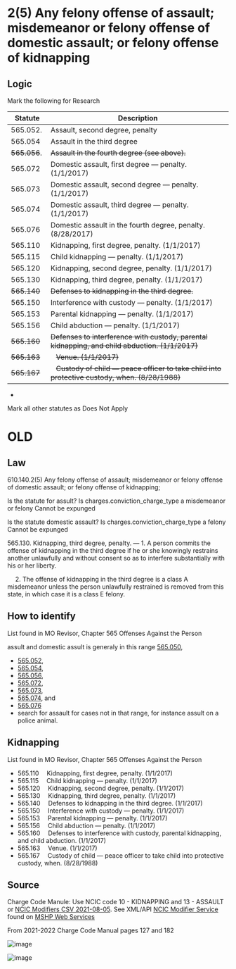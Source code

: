 # 2(5)  Any felony offense of assault; misdemeanor or felony offense of domestic assault; or felony offense of kidnapping

## Logic

Mark the following for Research

| Statute | Description
| ------- | -------
| 565.052.  | Assault, second degree, penalty
| 565.054   | Assault in the third degree
| ~~565.056~~.  | ~~Assault in the fourth degree (see above).~~
| 565.072   | Domestic assault, first degree — penalty. (1/1/2017)
| 565.073   | Domestic assault, second degree — penalty. (1/1/2017)
| 565.074   | Domestic assault, third degree — penalty. (1/1/2017)
| 565.076   | Domestic assault in the fourth degree, penalty. (8/28/2017)
| 565.110   | Kidnapping, first degree, penalty. (1/1/2017)
| 565.115   | Child kidnapping — penalty. (1/1/2017)
| 565.120   | Kidnapping, second degree, penalty. (1/1/2017)
| 565.130   | Kidnapping, third degree, penalty. (1/1/2017)
| ~~565.140~~   | ~~Defenses to kidnapping in the third degree.~~
| 565.150   | Interference with custody — penalty. (1/1/2017)
| 565.153   | Parental kidnapping — penalty. (1/1/2017)
| 565.156   | Child abduction — penalty. (1/1/2017)
| ~~565.160~~ |	~~Defenses to interference with custody, parental kidnapping, and child abduction. (1/1/2017)~~		
| ~~565.163~~ | 	~~Venue. (1/1/2017)~~		
| ~~565.167~~ | 	~~Custody of child — peace officer to take child into protective custody, when. (8/28/1988)~~

* 
 
Mark all other statutes as Does Not Apply

# OLD

## Law

610.140.2(5)  Any felony offense of assault; misdemeanor or felony offense of domestic assault; or felony offense of kidnapping;

Is the statute for assult?
   Is charges.conviction_charge_type a misdemeanor or felony
       Cannot be expunged

Is the statute domestic assault?
   Is charges.conviction_charge_type a felony
       Cannot be expunged
       
       
       
565.130.  Kidnapping, third degree, penalty. — 1.  A person commits the offense of kidnapping in the third degree if he or she knowingly restrains another unlawfully and without consent so as to interfere substantially with his or her liberty.

  2.  The offense of kidnapping in the third degree is a class A misdemeanor unless the person unlawfully restrained is removed from this state, in which case it is a class E felony.
       
       
## How to identify
List found in MO Revisor, Chapter 565 Offenses Against the Person

assult and domestic assult is generaly in this range [565.050](https://www.revisor.mo.gov/main/OneSection.aspx?section=565.050),
* [565.052](https://www.revisor.mo.gov/main/OneSection.aspx?section=565.052),
* [565.054](https://www.revisor.mo.gov/main/OneSection.aspx?section=565.054),
* [565.056](https://www.revisor.mo.gov/main/OneSection.aspx?section=565.056),
* [565.072](https://www.revisor.mo.gov/main/OneSection.aspx?section=565.072),
* [565.073](https://www.revisor.mo.gov/main/OneSection.aspx?section=565.073),
* [565.074](https://www.revisor.mo.gov/main/OneSection.aspx?section=565.074), and
* [565.076](https://www.revisor.mo.gov/main/OneSection.aspx?section=565.076) 
* search for assault for cases not in that range, for instance assult on a police animal.


## Kidnapping

List found in MO Revisor, Chapter 565 Offenses Against the Person

* 565.110  	Kidnapping, first degree, penalty. (1/1/2017)		
* 565.115  	Child kidnapping — penalty. (1/1/2017)		
* 565.120  	Kidnapping, second degree, penalty. (1/1/2017)		
* 565.130  	Kidnapping, third degree, penalty. (1/1/2017)		
* 565.140  	Defenses to kidnapping in the third degree. (1/1/2017)		
* 565.150  	Interference with custody — penalty. (1/1/2017)		
* 565.153  	Parental kidnapping — penalty. (1/1/2017)		
* 565.156  	Child abduction — penalty. (1/1/2017)		
* 565.160  	Defenses to interference with custody, parental kidnapping, and child abduction. (1/1/2017)		
* 565.163  	Venue. (1/1/2017)		
* 565.167  	Custody of child — peace officer to take child into protective custody, when. (8/28/1988)

## Source


Charge Code Manule:  Use NCIC code 10 - KIDNAPPING and 13 - ASSAULT  or [NCIC Modifiers CSV 2021-08-05](https://www.mshp.dps.missouri.gov/MSHPWeb/PatrolDivisions/CRID/NCICModifiersCSV2021-8-5.csv). See XML/API [NCIC Modifier Service](https://www.mshp.dps.mo.gov/cj08service/api/NcicModifier/xml) found on [MSHP Web Services](https://www.mshp.dps.missouri.gov/CJ08Client/Home/WebService)

From 2021-2022 Charge Code Manual pages 127 and 182

![image](https://user-images.githubusercontent.com/447024/133735229-59de831d-85e1-4816-a5f8-86aeb9d22b6d.png)


![image](https://user-images.githubusercontent.com/447024/133735318-95e70a94-5680-4934-923d-6a1be25111b9.png)



